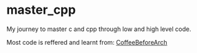 # master_cpp
My journey to master c and cpp through low and high level code.

Most code is reffered and learnt from: [CoffeeBeforeArch](https://github.com/CoffeeBeforeArch)